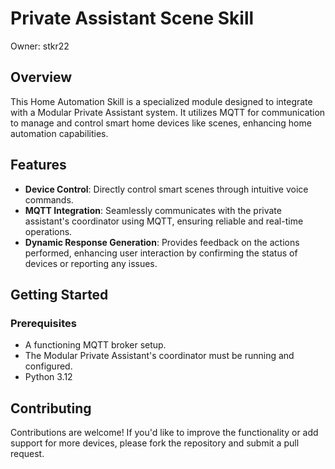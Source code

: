 # Private Assistant Scene Skill

Owner: stkr22

## Overview

This Home Automation Skill is a specialized module designed to integrate with a Modular Private Assistant system. It utilizes MQTT for communication to manage and control smart home devices like scenes, enhancing home automation capabilities.

## Features

- **Device Control**: Directly control smart scenes through intuitive voice commands.
- **MQTT Integration**: Seamlessly communicates with the private assistant's coordinator using MQTT, ensuring reliable and real-time operations.
- **Dynamic Response Generation**: Provides feedback on the actions performed, enhancing user interaction by confirming the status of devices or reporting any issues.

## Getting Started

### Prerequisites

- A functioning MQTT broker setup.
- The Modular Private Assistant's coordinator must be running and configured.
- Python 3.12

## Contributing

Contributions are welcome! If you'd like to improve the functionality or add support for more devices, please fork the repository and submit a pull request.
